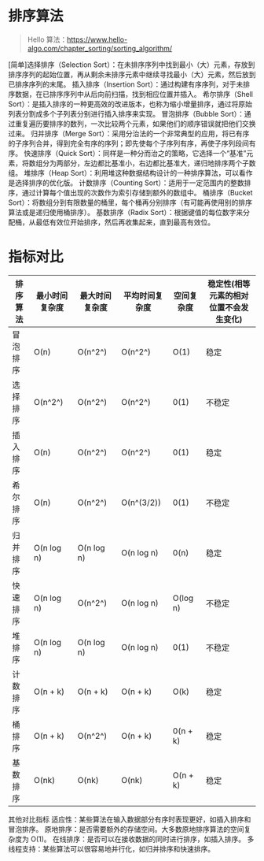  # 排序算法
> Hello 算法：https://www.hello-algo.com/chapter_sorting/sorting_algorithm/

[简单]选择排序（Selection Sort）：在未排序序列中找到最小（大）元素，存放到排序序列的起始位置，再从剩余未排序元素中继续寻找最小（大）元素，然后放到已排序序列的末尾。
插入排序（Insertion Sort）：通过构建有序序列，对于未排序数据，在已排序序列中从后向前扫描，找到相应位置并插入。
希尔排序（Shell Sort）：是插入排序的一种更高效的改进版本，也称为缩小增量排序，通过将原始列表分割成多个子列表分别进行插入排序来实现。
冒泡排序（Bubble Sort）：通过重复遍历要排序的数列，一次比较两个元素，如果他们的顺序错误就把他们交换过来。
归并排序（Merge Sort）：采用分治法的一个非常典型的应用，将已有序的子序列合并，得到完全有序的序列；即先使每个子序列有序，再使子序列段间有序。
快速排序（Quick Sort）：同样是一种分而治之的策略，它选择一个“基准”元素，将数组分为两部分，左边都比基准小，右边都比基准大，递归地排序两个子数组。
堆排序（Heap Sort）：利用堆这种数据结构设计的一种排序算法，可以看作是选择排序的优化版。
计数排序（Counting Sort）：适用于一定范围内的整数排序，通过计算每个值出现的次数作为索引存储到额外的数组中。
桶排序（Bucket Sort）：将数组分到有限数量的桶里，每个桶再分别排序（有可能再使用别的排序算法或是递归使用桶排序）。
基数排序（Radix Sort）：根据键值的每位数字来分配桶，从最低有效位开始排序，然后再收集起来，直到最高有效位。

# 指标对比
| 排序算法 | 最小时间复杂度 | 最大时间复杂度 | 平均时间复杂度 | 空间复杂度 | 稳定性(相等元素的相对位置不会发生变化) |
| --------| -------------- | -------------- | -------------- | ---------- | ------ |
| 冒泡排序 | O(n)           | O(n^2^)        | O(n^2^)        | O(1)       | 稳定   |
| 选择排序 | O(n^2^)        | O(n^2^)        | O(n^2^)        | 0(1)       | 不稳定 |
| 插入排序 | O(n)           | O(n^2^)        | O(n^2^)        | 0(1)       | 稳定   |
| 希尔排序 | O(n)           | O(n^2^)        | O(n^(3/2))     | 0(1)       | 不稳定 |
| 归并排序 | O(n log n)     | O(n log n)     | O(n log n)     | 0(n)       | 稳定   |
| 快速排序 | O(n log n)     | O(n^2^)        | O(n log n)     | O(log n)   | 不稳定 |
| 堆排序   | O(n log n)     | O(n log n)     | O(n log n)     | 0(1)       | 不稳定 |
| 计数排序 | O(n + k)       | O(n + k)       | O(n + k)       | O(k)       | 稳定   |
| 桶排序   | O(n + k)       | O(n^2^)        | O(n + k)       | 0(n + k)   | 稳定   |
| 基数排序 | O(nk)          | O(nk)          | O(nk)          | O(n + k)   | 稳定   |

其他对比指标
适应性：某些算法在输入数据部分有序时表现更好，如插入排序和冒泡排序。
原地排序：是否需要额外的存储空间。大多数原地排序算法的空间复杂度为 O(1)。
在线排序：是否可以在接收数据的同时进行排序，如插入排序。
多线程支持：某些算法可以很容易地并行化，如归并排序和快速排序。

